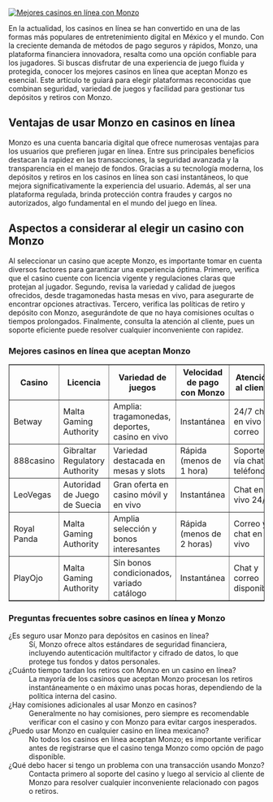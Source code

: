 [![Mejores casinos en línea con Monzo](https://123-caf.pages.dev/gitsignup.png)](https://vrmoo.ru/Bt82HjjY)

<p>En la actualidad, los casinos en línea se han convertido en una de las formas más populares de entretenimiento digital en México y el mundo. Con la creciente demanda de métodos de pago seguros y rápidos, Monzo, una plataforma financiera innovadora, resalta como una opción confiable para los jugadores. Si buscas disfrutar de una experiencia de juego fluida y protegida, conocer los mejores casinos en línea que aceptan Monzo es esencial. Este artículo te guiará para elegir plataformas reconocidas que combinan seguridad, variedad de juegos y facilidad para gestionar tus depósitos y retiros con Monzo.</p>  <h2>Ventajas de usar Monzo en casinos en línea</h2>   <p>Monzo es una cuenta bancaria digital que ofrece numerosas ventajas para los usuarios que prefieren jugar en línea. Entre sus principales beneficios destacan la rapidez en las transacciones, la seguridad avanzada y la transparencia en el manejo de fondos. Gracias a su tecnología moderna, los depósitos y retiros en los casinos en línea son casi instantáneos, lo que mejora significativamente la experiencia del usuario. Además, al ser una plataforma regulada, brinda protección contra fraudes y cargos no autorizados, algo fundamental en el mundo del juego en línea.</p>    <h2>Aspectos a considerar al elegir un casino con Monzo</h2>   <p>Al seleccionar un casino que acepte Monzo, es importante tomar en cuenta diversos factores para garantizar una experiencia óptima. Primero, verifica que el casino cuente con licencia vigente y regulaciones claras que protejan al jugador. Segundo, revisa la variedad y calidad de juegos ofrecidos, desde tragamonedas hasta mesas en vivo, para asegurarte de encontrar opciones atractivas. Tercero, verifica las políticas de retiro y depósito con Monzo, asegurándote de que no haya comisiones ocultas o tiempos prolongados. Finalmente, consulta la atención al cliente, pues un soporte eficiente puede resolver cualquier inconveniente con rapidez.</p>  <h3>Mejores casinos en línea que aceptan Monzo</h3>   <table border="1" cellpadding="8" cellspacing="0" style="border-collapse: collapse; width: 100%;">     <thead>       <tr>         <th>Casino</th>         <th>Licencia</th>         <th>Variedad de juegos</th>         <th>Velocidad de pago con Monzo</th>         <th>Atención al cliente</th>       </tr>     </thead>     <tbody>       <tr>         <td>Betway</td>         <td>Malta Gaming Authority</td>         <td>Amplia: tragamonedas, deportes, casino en vivo</td>         <td>Instantánea</td>         <td>24/7 chat en vivo y correo</td>       </tr>       <tr>         <td>888casino</td>         <td>Gibraltar Regulatory Authority</td>         <td>Variedad destacada en mesas y slots</td>         <td>Rápida (menos de 1 hora)</td>         <td>Soporte vía chat y teléfono</td>       </tr>       <tr>         <td>LeoVegas</td>         <td>Autoridad de Juego de Suecia</td>         <td>Gran oferta en casino móvil y en vivo</td>         <td>Instantánea</td>         <td>Chat en vivo 24/7</td>       </tr>       <tr>         <td>Royal Panda</td>         <td>Malta Gaming Authority</td>         <td>Amplia selección y bonos interesantes</td>         <td>Rápida (menos de 2 horas)</td>         <td>Correo y chat en vivo</td>       </tr>       <tr>         <td>PlayOjo</td>         <td>Malta Gaming Authority</td>         <td>Sin bonos condicionados, variado catálogo</td>         <td>Instantánea</td>         <td>Chat y correo disponible</td>       </tr>     </tbody>   </table>  <h3>Preguntas frecuentes sobre casinos en línea y Monzo</h3>   <dl>     <dt>¿Es seguro usar Monzo para depósitos en casinos en línea?</dt>     <dd>Sí, Monzo ofrece altos estándares de seguridad financiera, incluyendo autenticación multifactor y cifrado de datos, lo que protege tus fondos y datos personales.</dd>      <dt>¿Cuánto tiempo tardan los retiros con Monzo en un casino en línea?</dt>     <dd>La mayoría de los casinos que aceptan Monzo procesan los retiros instantáneamente o en máximo unas pocas horas, dependiendo de la política interna del casino.</dd>      <dt>¿Hay comisiones adicionales al usar Monzo en casinos?</dt>     <dd>Generalmente no hay comisiones, pero siempre es recomendable verificar con el casino y con Monzo para evitar cargos inesperados.</dd>      <dt>¿Puedo usar Monzo en cualquier casino en línea mexicano?</dt>     <dd>No todos los casinos en línea aceptan Monzo; es importante verificar antes de registrarse que el casino tenga Monzo como opción de pago disponible.</dd>      <dt>¿Qué debo hacer si tengo un problema con una transacción usando Monzo?</dt>     <dd>Contacta primero al soporte del casino y luego al servicio al cliente de Monzo para resolver cualquier inconveniente relacionado con pagos o retiros.</dd>   </dl>